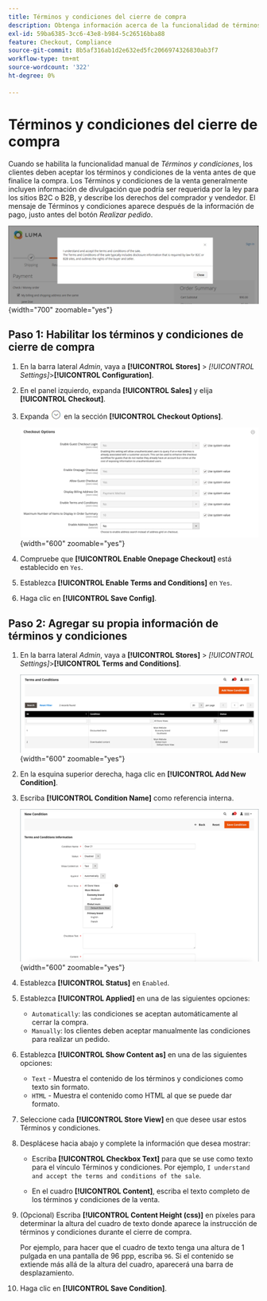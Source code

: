 ```yaml
---
title: Términos y condiciones del cierre de compra
description: Obtenga información acerca de la funcionalidad de términos y condiciones que se puede configurar para su tienda.
exl-id: 59ba6385-3cc6-43e8-b984-5c26516bba88
feature: Checkout, Compliance
source-git-commit: 8b5af316ab1d2e632ed5fc2066974326830ab3f7
workflow-type: tm+mt
source-wordcount: '322'
ht-degree: 0%

---
```


# Términos y condiciones del cierre de compra

Cuando se habilita la funcionalidad manual de _Términos y condiciones_, los clientes deben aceptar los términos y condiciones de la venta antes de que finalice la compra. Los Términos y condiciones de la venta generalmente incluyen información de divulgación que podría ser requerida por la ley para los sitios B2C o B2B, y describe los derechos del comprador y vendedor. El mensaje de Términos y condiciones aparece después de la información de pago, justo antes del botón _Realizar pedido_.

![Términos y condiciones al finalizar la compra](./assets/storefront-checkout-step2-terms-conditions.png){width="700" zoomable="yes"}

## Paso 1: Habilitar los términos y condiciones de cierre de compra

1. En la barra lateral _Admin_, vaya a **[!UICONTROL Stores]** > _[!UICONTROL Settings]_>**[!UICONTROL Configuration]**.

1. En el panel izquierdo, expanda **[!UICONTROL Sales]** y elija **[!UICONTROL Checkout]**.

1. Expanda ![Selector de expansión](../assets/icon-display-expand.png) en la sección **[!UICONTROL Checkout Options]**.

   ![Opciones de cierre de compra](../configuration-reference/sales/assets/checkout-checkout-options.png){width="600" zoomable="yes"}

1. Compruebe que **[!UICONTROL Enable Onepage Checkout]** está establecido en `Yes`.

1. Establezca **[!UICONTROL Enable Terms and Conditions]** en `Yes`.

1. Haga clic en **[!UICONTROL Save Config]**.

## Paso 2: Agregar su propia información de términos y condiciones

1. En la barra lateral _Admin_, vaya a **[!UICONTROL Stores]** > _[!UICONTROL Settings]_>**[!UICONTROL Terms and Conditions]**.

   ![Cuadrícula de términos y condiciones](./assets/terms-conditions.png){width="600" zoomable="yes"}

1. En la esquina superior derecha, haga clic en **[!UICONTROL Add New Condition]**.

1. Escriba **[!UICONTROL Condition Name]** como referencia interna.

   ![Nueva condición](./assets/terms-conditions-new.png){width="600" zoomable="yes"}

1. Establezca **[!UICONTROL Status]** en `Enabled`.

1. Establezca **[!UICONTROL Applied]** en una de las siguientes opciones:

   - `Automatically`: las condiciones se aceptan automáticamente al cerrar la compra.
   - `Manually`: los clientes deben aceptar manualmente las condiciones para realizar un pedido.

1. Establezca **[!UICONTROL Show Content as]** en una de las siguientes opciones:

   - `Text` - Muestra el contenido de los términos y condiciones como texto sin formato.
   - `HTML` - Muestra el contenido como HTML al que se puede dar formato.

1. Seleccione cada **[!UICONTROL Store View]** en que desee usar estos Términos y condiciones.

1. Desplácese hacia abajo y complete la información que desea mostrar:

   - Escriba **[!UICONTROL Checkbox Text]** para que se use como texto para el vínculo Términos y condiciones. Por ejemplo, `I understand and accept the terms and conditions of the sale`.

   - En el cuadro **[!UICONTROL Content]**, escriba el texto completo de los términos y condiciones de la venta.

1. (Opcional) Escriba **[!UICONTROL Content Height (css)]** en píxeles para determinar la altura del cuadro de texto donde aparece la instrucción de términos y condiciones durante el cierre de compra.

   Por ejemplo, para hacer que el cuadro de texto tenga una altura de 1 pulgada en una pantalla de 96 ppp, escriba `96`. Si el contenido se extiende más allá de la altura del cuadro, aparecerá una barra de desplazamiento.

1. Haga clic en **[!UICONTROL Save Condition]**.
